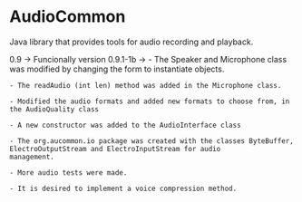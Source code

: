 # AudioCommon
Java library that provides tools for audio recording and playback.

0.9 -> Funcionally version
0.9.1-1b -> - The Speaker and Microphone class was modified by changing the form
to instantiate objects.

	- The readAudio (int len) method was added in the Microphone class.

	- Modified the audio formats and added new formats to choose from, in the AudioQuality class

	- A new constructor was added to the AudioInterface class

	- The org.aucommon.io package was created with the classes ByteBuffer, ElectroOutputStream and ElectroInputStream for audio 
	management.

	- More audio tests were made.

	- It is desired to implement a voice compression method.
